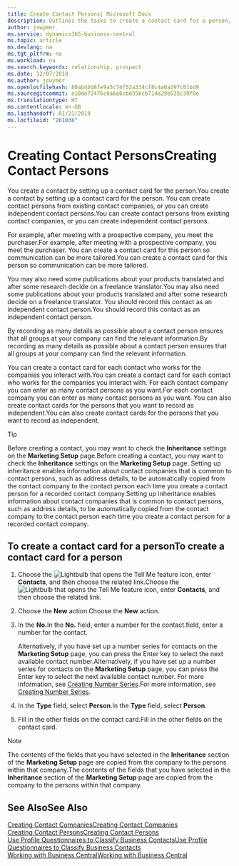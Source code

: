 ```yaml
---
title: Create Contact Persons| Microsoft Docs
description: Outlines the tasks to create a contact card for a person, for example, a prospect or supplier, helping to define the relationship and tailor communication.
author: jswymer
ms.service: dynamics365-business-central
ms.topic: article
ms.devlang: na
ms.tgt_pltfrm: na
ms.workload: na
ms.search.keywords: relationship, prospect
ms.date: 12/07/2018
ms.author: jswymer
ms.openlocfilehash: 80ab4bd8fe9a5c74f52a334cf8c4a0a297c01bd9
ms.sourcegitcommit: e10de72476c6a6e0cbd35bcb714a29b535c39f0e
ms.translationtype: HT
ms.contentlocale: en-GB
ms.lasthandoff: 01/21/2019
ms.locfileid: "261036"
---
```

# <a name="creating-contact-persons"></a><span data-ttu-id="9d519-103">Creating Contact Persons</span><span class="sxs-lookup"><span data-stu-id="9d519-103">Creating Contact Persons</span></span>
<span data-ttu-id="9d519-104">You create a contact by setting up a contact card for the person.</span><span class="sxs-lookup"><span data-stu-id="9d519-104">You create a contact by setting up a contact card for the person.</span></span> <span data-ttu-id="9d519-105">You can create contact persons from existing contact companies, or you can create independent contact persons.</span><span class="sxs-lookup"><span data-stu-id="9d519-105">You can create contact persons from existing contact companies, or you can create independent contact persons.</span></span>

<span data-ttu-id="9d519-106">For example, after meeting with a prospective company, you meet the purchaser.</span><span class="sxs-lookup"><span data-stu-id="9d519-106">For example, after meeting with a prospective company, you meet the purchaser.</span></span> <span data-ttu-id="9d519-107">You can create a contact card for this person so communication can be more tailored.</span><span class="sxs-lookup"><span data-stu-id="9d519-107">You can create a contact card for this person so communication can be more tailored.</span></span>

<span data-ttu-id="9d519-108">You may also need some publications about your products translated and after some research decide on a freelance translator.</span><span class="sxs-lookup"><span data-stu-id="9d519-108">You may also need some publications about your products translated and after some research decide on a freelance translator.</span></span> <span data-ttu-id="9d519-109">You should record this contact as an independent contact person.</span><span class="sxs-lookup"><span data-stu-id="9d519-109">You should record this contact as an independent contact person.</span></span>

<span data-ttu-id="9d519-110">By recording as many details as possible about a contact person ensures that all groups at your company can find the relevant information.</span><span class="sxs-lookup"><span data-stu-id="9d519-110">By recording as many details as possible about a contact person ensures that all groups at your company can find the relevant information.</span></span>

<span data-ttu-id="9d519-111">You can create a contact card for each contact who works for the companies you interact with.</span><span class="sxs-lookup"><span data-stu-id="9d519-111">You can create a contact card for each contact who works for the companies you interact with.</span></span> <span data-ttu-id="9d519-112">For each contact company you can enter as many contact persons as you want.</span><span class="sxs-lookup"><span data-stu-id="9d519-112">For each contact company you can enter as many contact persons as you want.</span></span> <span data-ttu-id="9d519-113">You can also create contact cards for the persons that you want to record as independent.</span><span class="sxs-lookup"><span data-stu-id="9d519-113">You can also create contact cards for the persons that you want to record as independent.</span></span>

> [!TIP]  
>   <span data-ttu-id="9d519-114">Before creating a contact, you may want to check the **Inheritance** settings on the **Marketing Setup** page.</span><span class="sxs-lookup"><span data-stu-id="9d519-114">Before creating a contact, you may want to check the **Inheritance** settings on the **Marketing Setup** page.</span></span> <span data-ttu-id="9d519-115">Setting up inheritance enables information about contact companies that is common to contact persons, such as address details, to be automatically copied from the contact company to the contact person each time you create a contact person for a recorded contact company.</span><span class="sxs-lookup"><span data-stu-id="9d519-115">Setting up inheritance enables information about contact companies that is common to contact persons, such as address details, to be automatically copied from the contact company to the contact person each time you create a contact person for a recorded contact company.</span></span>

## <a name="to-create-a-contact-card-for-a-person"></a><span data-ttu-id="9d519-116">To create a contact card for a person</span><span class="sxs-lookup"><span data-stu-id="9d519-116">To create a contact card for a person</span></span>
1. <span data-ttu-id="9d519-117">Choose the ![Lightbulb that opens the Tell Me feature](media/ui-search/search_small.png "Tell me what you want to do") icon, enter **Contacts**, and then choose the related link.</span><span class="sxs-lookup"><span data-stu-id="9d519-117">Choose the ![Lightbulb that opens the Tell Me feature](media/ui-search/search_small.png "Tell me what you want to do") icon, enter **Contacts**, and then choose the related link.</span></span>
2. <span data-ttu-id="9d519-118">Choose the **New** action.</span><span class="sxs-lookup"><span data-stu-id="9d519-118">Choose the **New** action.</span></span>
3. <span data-ttu-id="9d519-119">In the **No.**</span><span class="sxs-lookup"><span data-stu-id="9d519-119">In the **No.**</span></span> <span data-ttu-id="9d519-120">field, enter a number for the contact.</span><span class="sxs-lookup"><span data-stu-id="9d519-120">field, enter a number for the contact.</span></span>

    <span data-ttu-id="9d519-121">Alternatively, if you have set up a number series for contacts on the **Marketing Setup** page, you can press the Enter key to select the next available contact number.</span><span class="sxs-lookup"><span data-stu-id="9d519-121">Alternatively, if you have set up a number series for contacts on the **Marketing Setup** page, you can press the Enter key to select the next available contact number.</span></span> <span data-ttu-id="9d519-122">For more information, see [Creating Number Series](ui-create-number-series.md).</span><span class="sxs-lookup"><span data-stu-id="9d519-122">For more information, see [Creating Number Series](ui-create-number-series.md).</span></span>
4. <span data-ttu-id="9d519-123">In the **Type** field, select **Person**.</span><span class="sxs-lookup"><span data-stu-id="9d519-123">In the **Type** field, select **Person**.</span></span>
5. <span data-ttu-id="9d519-124">Fill in the other fields on the contact card.</span><span class="sxs-lookup"><span data-stu-id="9d519-124">Fill in the other fields on the contact card.</span></span>

> [!NOTE]  
>   <span data-ttu-id="9d519-125">The contents of the fields that you have selected in the **Inheritance** section of the **Marketing Setup** page are copied from the company to the persons within that company.</span><span class="sxs-lookup"><span data-stu-id="9d519-125">The contents of the fields that you have selected in the **Inheritance** section of the **Marketing Setup** page are copied from the company to the persons within that company.</span></span>

## <a name="see-also"></a><span data-ttu-id="9d519-126">See Also</span><span class="sxs-lookup"><span data-stu-id="9d519-126">See Also</span></span>
[<span data-ttu-id="9d519-127">Creating Contact Companies</span><span class="sxs-lookup"><span data-stu-id="9d519-127">Creating Contact Companies</span></span>](marketing-create-contact-companies.md)  
[<span data-ttu-id="9d519-128">Creating Contact Persons</span><span class="sxs-lookup"><span data-stu-id="9d519-128">Creating Contact Persons</span></span>](marketing-create-contact-persons.md)  
[<span data-ttu-id="9d519-129">Use Profile Questionnaires to Classify Business Contacts</span><span class="sxs-lookup"><span data-stu-id="9d519-129">Use Profile Questionnaires to Classify Business Contacts</span></span>](marketing-create-contact-profile-questionnaire.md)  
[<span data-ttu-id="9d519-130">Working with Business Central</span><span class="sxs-lookup"><span data-stu-id="9d519-130">Working with Business Central</span></span>](ui-work-product.md)
